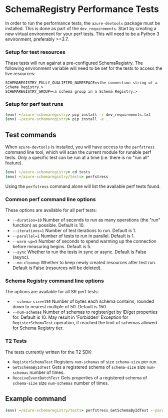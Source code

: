 # SchemaRegistry Performance Tests

In order to run the performance tests, the `azure-devtools` package must be installed. This is done as part of the `dev_requirements`.
Start by creating a new virtual environment for your perf tests. This will need to be a Python 3 environment, preferably >=3.7.

### Setup for test resources

These tests will run against a pre-configured SchemaRegistry. The following environment variable will need to be set for the tests to access the live resources:
```
SCHEMAREGISTRY_FULLY_QUALIFIED_NAMESPACE=<the connection string of a Schema Registry.>
SCHEMAREGISTRY_GROUP=<a schema group in a Schema Registry.>
```

### Setup for perf test runs

```cmd
(env) ~/azure-schemaregistry> pip install -r dev_requirements.txt
(env) ~/azure-schemaregistry> pip install -e .
```

## Test commands

When `azure-devtools` is installed, you will have access to the `perfstress` command line tool, which will scan the current module for runable perf tests. Only a specific test can be run at a time (i.e. there is no "run all" feature).

```cmd
(env) ~/azure-schemaregistry> cd tests
(env) ~/azure-schemaregistry/tests> perfstress
```
Using the `perfstress` command alone will list the available perf tests found.

### Common perf command line options
These options are available for all perf tests:
- `--duration=10` Number of seconds to run as many operations (the "run" function) as possible. Default is 10.
- `--iterations=1` Number of test iterations to run. Default is 1.
- `--parallel=1` Number of tests to run in parallel. Default is 1.
- `--warm-up=5` Number of seconds to spend warming up the connection before measuring begins. Default is 5.
- `--sync` Whether to run the tests in sync or async. Default is False (async).
- `--no-cleanup` Whether to keep newly created resources after test run. Default is False (resources will be deleted).

### Schema Registry command line options
The options are available for all SR perf tests:
- `--schema-size=150` Number of bytes each schema contains, rounded down to nearest multiple of 50. Default is 150.
- `--num-schemas` Number of schemas to register/get by ID/get properties for. Default is 10. May result in 'Forbidden' Exception for `RegisterSchemaTest` operation, if reached the limit of schemas allowed for Schema Registry tier.

### T2 Tests
The tests currently written for the T2 SDK:
- `RegisterSchemaTest` Registers `num-schemas` of size `schema-size` per run.
- `GetSchemaByIdTest` Gets a registered schema of `schema-size` size `num-schemas` number of times.
- `ReceiveEventBatchTest` Gets properties of a registered schema of `schema-size` size `num-schemas` number of times.

## Example command
```cmd
(env) ~/azure-schemaregistry/tests> perfstress GetSchemaByIdTest --parallel=2 --duration=100 --schema-size=500 --num-schemas=100
```
